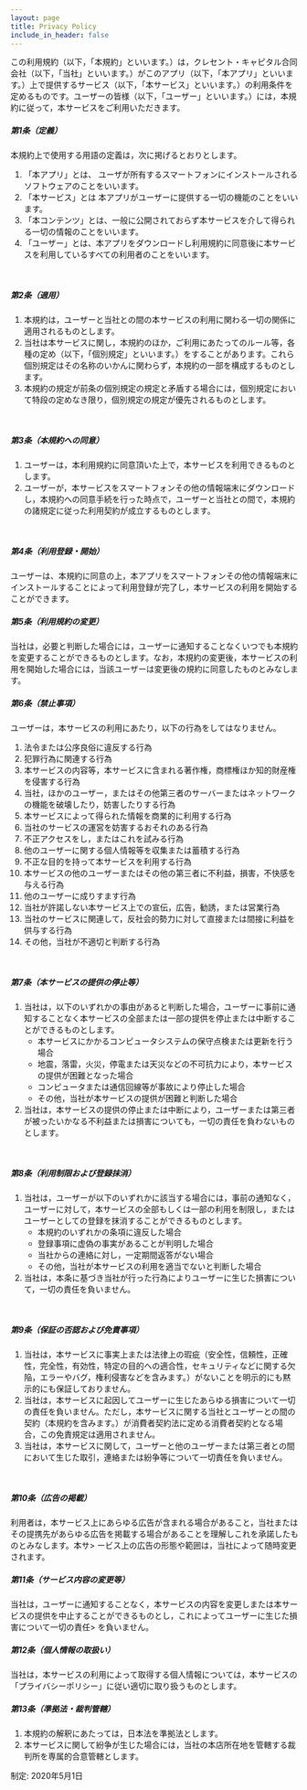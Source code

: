 ```yaml
---
layout: page
title: Privacy Policy
include_in_header: false
---
```


この利用規約（以下，「本規約」といいます。）は，クレセント・キャピタル合同会社（以下，「当社」といいます。）がこのアプリ（以下，「本アプリ」といいます。）上で提供するサービス（以下，「本サービス」といいます。）の利用条件を定めるものです。ユーザーの皆様（以下，「ユーザー」といいます。）には，本規約に従って，本サービスをご利用いただきます。
<br>

##### 第1条（定義）
本規約上で使用する用語の定義は，次に掲げるとおりとします。
1. 「本アプリ」とは、 ユーザが所有するスマートフォンにインストールされるソフトウェアのことをいいます。
2. 「本サービス」とは 本アプリがユーザーに提供する一切の機能のことをいいます。
3. 「本コンテンツ」とは、一般に公開されておらず本サービスを介して得られる一切の情報のことをいいます。
4. 「ユーザー」とは、本アプリをダウンロードし利用規約に同意後に本サービスを利用しているすべての利用者のことをいいます。
<br>

##### 第2条（適用）
1. 本規約は，ユーザーと当社との間の本サービスの利用に関わる一切の関係に適用されるものとします。
2. 当社は本サービスに関し，本規約のほか，ご利用にあたってのルール等，各種の定め（以下，「個別規定」といいます。）をすることがあります。これら個別規定はその名称のいかんに関わらず，本規約の一部を構成するものとします。
3. 本規約の規定が前条の個別規定の規定と矛盾する場合には，個別規定において特段の定めなき限り，個別規定の規定が優先されるものとします。
<br>

##### 第3条（本規約への同意）
1. ユーザーは，本利用規約に同意頂いた上で，本サービスを利用できるものとします。
2. ユーザーが，本サービスをスマートフォンその他の情報端末にダウンロードし，本規約への同意手続を行った時点で，ユーザーと当社との間で，本規約の諸規定に従った利用契約が成立するものとします。
<br>

##### 第4条（利用登録・開始）
ユーザーは、本規約に同意の上，本アプリをスマートフォンその他の情報端末にインストールすることによって利用登録が完了し，本サービスの利用を開始することができます。
<br>

##### 第5条（利用規約の変更）
当社は，必要と判断した場合には，ユーザーに通知することなくいつでも本規約を変更することができるものとします。なお，本規約の変更後，本サービスの利用を開始した場合には，当該ユーザーは変更後の規約に同意したものとみなします。
<br>

##### 第6条（禁止事項）
ユーザーは，本サービスの利用にあたり，以下の行為をしてはなりません。

1. 法令または公序良俗に違反する行為
2. 犯罪行為に関連する行為
3. 本サービスの内容等，本サービスに含まれる著作権，商標権ほか知的財産権を侵害する行為
4. 当社，ほかのユーザー，またはその他第三者のサーバーまたはネットワークの機能を破壊したり，妨害したりする行為
5. 本サービスによって得られた情報を商業的に利用する行為
6. 当社のサービスの運営を妨害するおそれのある行為
7. 不正アクセスをし，またはこれを試みる行為
8. 他のユーザーに関する個人情報等を収集または蓄積する行為
9. 不正な目的を持って本サービスを利用する行為
10. 本サービスの他のユーザーまたはその他の第三者に不利益，損害，不快感を与える行為
11. 他のユーザーに成りすます行為
12. 当社が許諾しない本サービス上での宣伝，広告，勧誘，または営業行為
13. 当社のサービスに関連して，反社会的勢力に対して直接または間接に利益を供与する行為
14. その他，当社が不適切と判断する行為
<br>

##### 第7条（本サービスの提供の停止等）
1. 当社は，以下のいずれかの事由があると判断した場合，ユーザーに事前に通知することなく本サービスの全部または一部の提供を停止または中断することができるものとします。
   - 本サービスにかかるコンピュータシステムの保守点検または更新を行う場合
   - 地震，落雷，火災，停電または天災などの不可抗力により，本サービスの提供が困難となった場合
   - コンピュータまたは通信回線等が事故により停止した場合
   - その他，当社が本サービスの提供が困難と判断した場合
2. 当社は，本サービスの提供の停止または中断により，ユーザーまたは第三者が被ったいかなる不利益または損害についても，一切の責任を負わないものとします。
<br>

##### 第8条（利用制限および登録抹消）
1. 当社は，ユーザーが以下のいずれかに該当する場合には，事前の通知なく，ユーザーに対して，本サービスの全部もしくは一部の利用を制限し，またはユーザーとしての登録を抹消することができるものとします。
   - 本規約のいずれかの条項に違反した場合
   - 登録事項に虚偽の事実があることが判明した場合
   - 当社からの連絡に対し，一定期間返答がない場合
   - その他，当社が本サービスの利用を適当でないと判断した場合
2. 当社は，本条に基づき当社が行った行為によりユーザーに生じた損害について，一切の責任を負いません。
<br>

##### 第9条（保証の否認および免責事項）
1. 当社は，本サービスに事実上または法律上の瑕疵（安全性，信頼性，正確性，完全性，有効性，特定の目的への適合性，セキュリティなどに関する欠陥，エラーやバグ，権利侵害などを含みます。）がないことを明示的にも黙示的にも保証しておりません。
2. 当社は，本サービスに起因してユーザーに生じたあらゆる損害について一切の責任を負いません。ただし，本サービスに関する当社とユーザーとの間の契約（本規約を含みます。）が消費者契約法に定める消費者契約となる場合，この免責規定は適用されません。
3. 当社は，本サービスに関して，ユーザーと他のユーザーまたは第三者との間において生じた取引，連絡または紛争等について一切責任を負いません。
<br>

##### 第10条（広告の掲載）
利用者は，本サービス上にあらゆる広告が含まれる場合があること，当社またはその提携先があらゆる広告を掲載する場合があることを理解しこれを承諾したものとみなします。本サ> ービス上の広告の形態や範囲は，当社によって随時変更されます。
<br>

##### 第11条（サービス内容の変更等）
当社は，ユーザーに通知することなく，本サービスの内容を変更しまたは本サービスの提供を中止することができるものとし，これによってユーザーに生じた損害について一切の責任> を負いません。
<br>

##### 第12条（個人情報の取扱い）
当社は，本サービスの利用によって取得する個人情報については，本サービスの「プライバシーポリシー」に従い適切に取り扱うものとします。
<br>

##### 第13条（準拠法・裁判管轄）
1. 本規約の解釈にあたっては，日本法を準拠法とします。
2. 本サービスに関して紛争が生じた場合には，当社の本店所在地を管轄する裁判所を専属的合意管轄とします。

制定: 2020年5月1日